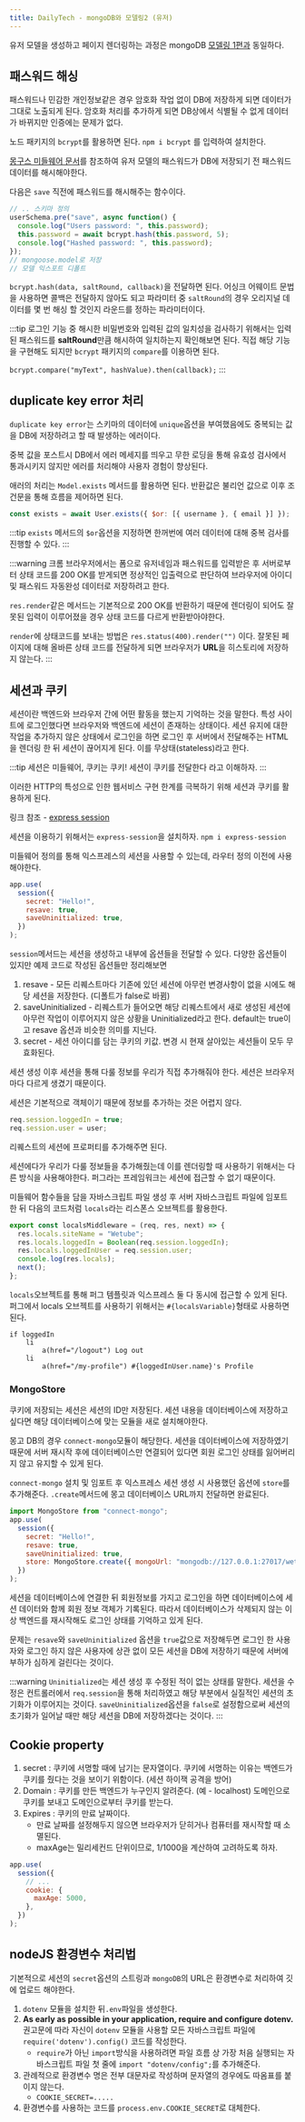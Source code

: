 ```yaml
---
title: DailyTech - mongoDB와 모델링2 (유저)
---
```


유저 모델을 생성하고 페이지 렌더링하는 과정은 mongoDB [모델링 1편과](./210927-mongo) 동일하다.

## 패스워드 해싱

패스워드나 민감한 개인정보같은 경우 암호화 작업 없이 DB에 저장하게 되면 데이터가 그대로 노출되게 된다. 암호화 처리를 추가하게 되면 DB상에서 식별될 수 없게 데이터가 바뀌지만 인증에는 문제가 없다.

노드 패키지의 `bcrypt`를 활용하면 된다. `npm i bcrypt` 를 입력하여 설치한다.

[몽구스 미들웨어 문서](https://parkjju.github.io/vue-TIL/daily/210927-mongo.html#mongoose-middleware)를 참조하여 유저 모델의 패스워드가 DB에 저장되기 전 패스워드 데이터를 해시해야한다.

다음은 `save` 직전에 패스워드를 해시해주는 함수이다.

```js
// .. 스키마 정의
userSchema.pre("save", async function() {
  console.log("Users password: ", this.password);
  this.password = await bcrypt.hash(this.password, 5);
  console.log("Hashed password: ", this.password);
});
// mongoose.model로 저장
// 모델 익스포트 디폴트
```

`bcrypt.hash(data, saltRound, callback)`을 전달하면 된다. 어싱크 어웨이트 문법을 사용하면 콜백은 전달하지 않아도 되고 파라미터 중 `saltRound`의 경우 오리지널 데이터를 몇 번 해싱 할 것인지 라운드를 정하는 파라미터이다.

:::tip
로그인 기능 중 해시한 비밀번호와 입력된 값의 일치성을 검사하기 위해서는 입력된 패스워드를 **saltRound**만큼 해시하여 일치하는지 확인해보면 된다. 직접 해당 기능을 구현해도 되지만 `bcrypt` 패키지의 `compare`를 이용하면 된다.

`bcrypt.compare("myText", hashValue).then(callback);`
:::

## duplicate key error 처리

`duplicate key error`는 스키마의 데이터에 `unique`옵션을 부여했음에도 중복되는 값을 DB에 저장하려고 할 때 발생하는 에러이다.

중복 값을 포스트시 DB에서 에러 메세지를 띄우고 무한 로딩을 통해 유효성 검사에서 통과시키지 않지만 에러를 처리해야 사용자 경험이 향상된다.

애러의 처리는 `Model.exists` 메서드를 활용하면 된다. 반환값은 불리언 값으로 이후 조건문을 통해 흐름을 제어하면 된다.

```js
const exists = await User.exists({ $or: [{ username }, { email }] });
```

:::tip
`exists` 메서드의 `$or`옵션을 지정하면 한꺼번에 여러 데이터에 대해 중복 검사를 진행할 수 있다.
:::

:::warning
크롬 브라우저에서는 폼으로 유저네임과 패스워드를 입력받은 후 서버로부터 상태 코드를 200 OK를 받게되면 정상적인 입출력으로 판단하여 브라우저에 아이디 및 패스워드 자동완성 데이터로 저장하려고 한다.

`res.render`같은 메서드는 기본적으로 200 OK를 반환하기 때문에 렌더링이 되어도 잘못된 입력이 이루어졌을 경우 상태 코드를 다르게 반환받아야한다.

`render`에 상태코드를 보내는 방법은 `res.status(400).render("")` 이다. 잘못된 페이지에 대해 올바른 상태 코드를 전달하게 되면 브라우저가 **URL**을 히스토리에 저장하지 않는다.
:::

## 세션과 쿠키

세션이란 백엔드와 브라우저 간에 어떤 활동을 했는지 기억하는 것을 말한다. 특성 사이트에 로그인했다면 브라우저와 백엔드에 세션이 존재하는 상태이다. 세션 유지에 대한 작업을 추가하지 않은 상태에서 로그인을 하면 로그인 후 서버에서 전달해주는 HTML을 렌더링 한 뒤 세션이 끊어지게 된다. 이를 무상태(stateless)라고 한다.

:::tip
세션은 미들웨어, 쿠키는 쿠키! 세션이 쿠키를 전달한다 라고 이해하자.
:::

이러한 HTTP의 특성으로 인한 웹서비스 구현 한계를 극복하기 위해 세션과 쿠키를 활용하게 된다.

링크 참조 - [express session](http://expressjs.com/en/resources/middleware/session.html)

세션을 이용하기 위해서는 `express-session`을 설치하자. `npm i express-session`

미들웨어 정의를 통해 익스프레스의 세션을 사용할 수 있는데, 라우터 정의 이전에 사용해야한다.

```js
app.use(
  session({
    secret: "Hello!",
    resave: true,
    saveUninitialized: true,
  })
);
```

`session`메서드는 세션을 생성하고 내부에 옵션들을 전달할 수 있다. 다양한 옵션들이 있지만 예제 코드로 작성된 옵션들만 정리해보면

1. resave - 모든 리퀘스트마다 기존에 있던 세션에 아무런 변경사항이 없을 시에도 해당 세션을 저장한다. (디폴트가 false로 바뀜)
2. saveUninitialized - 리퀘스트가 들어오면 해당 리퀘스트에서 새로 생성된 세션에 아무런 작업이 이루어지지 않은 상황을 Uninitialized라고 한다. default는 true이고 resave 옵션과 비슷한 의미를 지닌다.
3. secret - 세션 아이디를 담는 쿠키의 키값. 변경 시 현재 살아있는 세션들이 모두 무효화된다.

세션 생성 이후 세션을 통해 다룰 정보를 우리가 직접 추가해줘야 한다. 세션은 브라우저 마다 다르게 생겼기 때문이다.

세션은 기본적으로 객체이기 때문에 정보를 추가하는 것은 어렵지 않다.

```js
req.session.loggedIn = true;
req.session.user = user;
```

리퀘스트의 세션에 프로퍼티를 추가해주면 된다.

세션에다가 우리가 다룰 정보들을 추가해줬는데 이를 렌더링할 때 사용하기 위해서는 다른 방식을 사용해야한다. 퍼그라는 프레임워크는 세션에 접근할 수 없기 때문이다.

미들웨어 함수들을 담을 자바스크립트 파일 생성 후 서버 자바스크립트 파일에 임포트 한 뒤 다음의 코드처럼 `locals`라는 리스폰스 오브젝트를 활용한다.

```js
export const localsMiddleware = (req, res, next) => {
  res.locals.siteName = "Wetube";
  res.locals.loggedIn = Boolean(req.session.loggedIn);
  res.locals.loggedInUser = req.session.user;
  console.log(res.locals);
  next();
};
```

`locals`오브젝트를 통해 퍼그 템플릿과 익스프레스 둘 다 동시에 접근할 수 있게 된다. 퍼그에서 locals 오브젝트를 사용하기 위해서는 `#{localsVariable}`형태로 사용하면 된다.

```pug
if loggedIn
    li
        a(href="/logout") Log out
    li
        a(href="/my-profile") #{loggedInUser.name}'s Profile
```

### MongoStore

쿠키에 저장되는 세션은 세션의 ID만 저장된다. 세션 내용을 데이터베이스에 저장하고싶다면 해당 데이터베이스에 맞는 모듈을 새로 설치해야한다.

몽고 DB의 경우 `connect-mongo`모듈이 해당한다. 세션을 데이터베이스에 저장하였기 때문에 서버 재시작 후에 데이터베이스만 연결되어 있다면 회원 로그인 상태를 잃어버리지 않고 유지할 수 있게 된다.

`connect-mongo` 설치 및 임포트 후 익스프레스 세션 생성 시 사용했던 옵션에 `store`를 추가해준다. `.create`메서드에 몽고 데이터베이스 URL까지 전달하면 완료된다.

```js
import MongoStore from "connect-mongo";
app.use(
  session({
    secret: "Hello!",
    resave: true,
    saveUninitialized: true,
    store: MongoStore.create({ mongoUrl: "mongodb://127.0.0.1:27017/wetube" }),
  })
);
```

세션을 데이터베이스에 연결한 뒤 회원정보를 가지고 로그인을 하면 데이터베이스에 세션 데이터와 함께 회원 정보 객체가 기록된다. 따라서 데이터베이스가 삭제되지 않는 이상 백엔드를 재시작해도 로그인 상태를 기억하고 있게 된다.

문제는 `resave`와 `saveUninitialized` 옵션을 `true`값으로 저장해두면 로그인 한 사용자와 로그인 하지 않은 사용자에 상관 없이 모든 세션을 DB에 저장하기 때문에 서버에 부하가 심하게 걸린다는 것이다.

:::warning
`Uninitialized`는 세션 생성 후 수정된 적이 없는 상태를 말한다. 세션을 수정은 컨트롤러에서 `req.session`을 통해 처리하였고 해당 부분에서 실질적인 세션의 초기화가 이루어지는 것이다. `saveUninitialized`옵션을 `false`로 설정함으로써 세션의 초기화가 일어날 때만 해당 세션을 DB에 저장하겠다는 것이다.
:::

## Cookie property

1. secret : 쿠키에 서명할 때에 남기는 문자열이다. 쿠키에 서명하는 이유는 백엔드가 쿠키를 줬다는 것을 보이기 위함이다. (세션 하이잭 공격을 방어)
2. Domain : 쿠키를 만든 백엔드가 누구인지 알려준다. (예 - localhost) 도메인으로 쿠키를 보내고 도메인으로부터 쿠키를 받는다.
3. Expires : 쿠키의 만료 날짜이다.
   - 만료 날짜를 설정해두지 않으면 브라우저가 닫히거나 컴퓨터를 재시작할 때 소멸된다.
   - maxAge는 밀리세컨드 단위이므로, 1/1000을 계산하여 고려하도록 하자.

```js
app.use(
  session({
    // ...
    cookie: {
      maxAge: 5000,
    },
  })
);
```

## nodeJS 환경변수 처리법

기본적으로 세션의 `secret`옵션의 스트링과 `mongoDB`의 URL은 환경변수로 처리하여 깃에 업로드 해야한다.

1. `dotenv` 모듈을 설치한 뒤`.env`파일을 생성한다.
2. **As early as possible in your application, require and configure dotenv.** 권고문에 따라 자신이 `dotenv` 모듈을 사용할 모든 자바스크립트 파일에 `require('dotenv').config()` 코드를 작성한다.
   - `require`가 아닌 `import`방식을 사용하려면 파일 흐름 상 가장 처음 실행되는 자바스크립트 파일 첫 줄에 `import "dotenv/config";`를 추가해준다.
3. 관례적으로 환경변수 명은 전부 대문자로 작성하며 문자열의 경우에도 따옴표를 붙이지 않는다.
   - `COOKIE_SECRET=.....`
4. 환경변수를 사용하는 코드를 `process.env.COOKIE_SECRET`로 대체한다.
